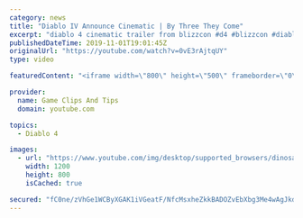 ```yaml
---
category: news
title: "Diablo IV Announce Cinematic | By Three They Come"
excerpt: "diablo 4 cinematic trailer from blizzcon #d4 #blizzcon #diablo."
publishedDateTime: 2019-11-01T19:01:45Z
originalUrl: "https://youtube.com/watch?v=0vE3rAjtqUY"
type: video

featuredContent: "<iframe width=\"800\" height=\"500\" frameborder=\"0\" src=\"https://www.youtube.com/embed/0vE3rAjtqUY\" allow=\"accelerometer; autoplay; encrypted-media; gyroscope; picture-in-picture\" allowfullscreen></iframe>"

provider:
  name: Game Clips And Tips
  domain: youtube.com

topics:
  - Diablo 4

images:
  - url: "https://www.youtube.com/img/desktop/supported_browsers/dinosaur.png"
    width: 1200
    height: 800
    isCached: true

secured: "fC0ne/zVhGe1WCByXGAK1iVGeatF/NfcMsxheZkkBADOZvEbXbg3Me4wAgJkdqgxZqIblOjXDquyOXKulW7yVW8Hj46rnqOeMmAeeVXQgDjILz2uzQHlXO3LyG76LPvS5+kLGM/yFgiAHesX4ebDe5y2VEdMDK2dwzYjc/e1xKHyU8dAx7z2e390gSqKpPu5cBNBl5Qrfvrssl9pV4ucg7Ure1UGVLgxkU3LE7CetmFic21A4RKpUYdRynYXnevInI7HaYYPMtt94IqHo5uTj0crPUsyn616E2Vz3M0SiITDrpuz2GRWPxx9fhbRVWMCsHvs2LMH2HG4UCqPwZ/txdAAdT9Jv0sZQtw1C5Lx5ecMJ0EHNck7c1LpvdHnh6VxxjG3LjC2ynSilm0S6OJQzQ==;D18HQ4anTfQu0UcEDlmgBQ=="
---
```


